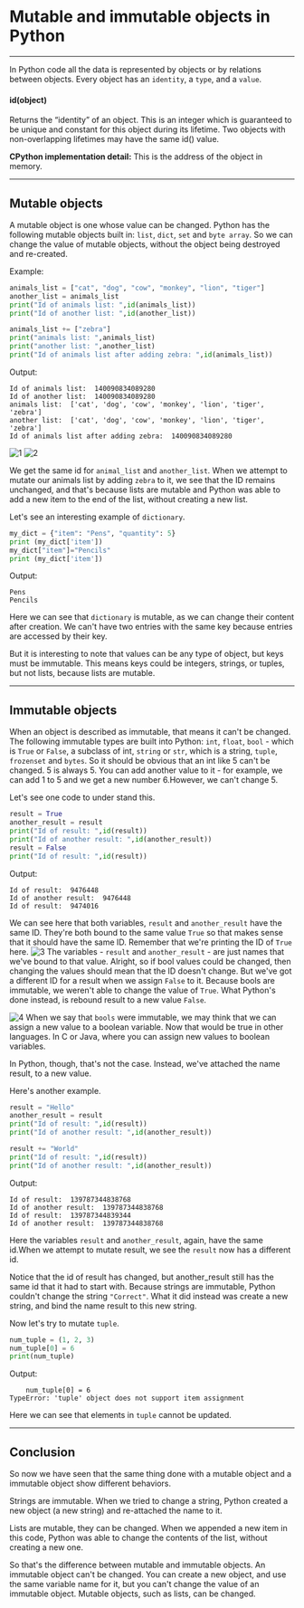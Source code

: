 # Mutable and immutable objects in Python

---
In Python code all the data is represented by objects or by relations between objects. Every object has an `identity`, a `type`, and a `value`.

#### id(object)

Returns the “identity” of an object. This is an integer which is guaranteed to be unique and constant for this object during its lifetime. Two objects with non-overlapping lifetimes may have the same id() value.

**CPython implementation detail:** This is the address of the object in memory.

---

## Mutable objects

A mutable object is one whose value can be changed. Python has the following mutable objects built in: `list`, `dict`, `set` and `byte array`.
So we can change the value of mutable objects, without the object being destroyed and re-created.

Example:

```py
animals_list = ["cat", "dog", "cow", "monkey", "lion", "tiger"]
another_list = animals_list
print("Id of animals list: ",id(animals_list))
print("Id of another list: ",id(another_list))

animals_list += ["zebra"]
print("animals list: ",animals_list)
print("another list: ",another_list)
print("Id of animals list after adding zebra: ",id(animals_list))
```

Output:

```text
Id of animals list:  140090834089280
Id of another list:  140090834089280
animals list:  ['cat', 'dog', 'cow', 'monkey', 'lion', 'tiger', 'zebra']
another list:  ['cat', 'dog', 'cow', 'monkey', 'lion', 'tiger', 'zebra']
Id of animals list after adding zebra:  140090834089280
```

![1](https://user-images.githubusercontent.com/70687583/136593660-e8435620-03e9-4c40-b70d-48084e6238db.png)
![2](https://user-images.githubusercontent.com/70687583/136593716-f6b5bd19-5c24-4b9a-9ef3-549419f7f6b3.png)

We get the same id for `animal_list` and `another_list`. When we attempt to mutate our animals list by adding `zebra` to it, we see that the ID remains unchanged, and that's because lists are mutable and Python was able to add a new item to the end of the list, without creating a new list.

Let's see an interesting example of `dictionary`.

```py
my_dict = {"item": "Pens", "quantity": 5}
print (my_dict['item'])
my_dict["item"]="Pencils"
print (my_dict['item'])
```

Output:

```text
Pens
Pencils
```

Here we can see that `dictionary` is mutable, as we can change their content after creation. We can't have two entries with the same key because entries are accessed by their key.

But it is interesting to note that values can be any type of object, but keys must be immutable. This means keys could be integers, strings, or tuples, but not lists, because lists are mutable.

---

## Immutable objects

When an object is described as immutable, that means it can't be changed. The following immutable types are built into Python: `int`, `float`, `bool` - which is `True` or `False`, a subclass of int, `string` or `str`, which is a string, `tuple`, `frozenset` and `bytes`.
So it should be obvious that an int like 5 can't be changed. 5 is always 5. You can add another value to it - for example, we can add 1 to 5 and we get a new number 6.However, we can't change 5.

Let's see one code to under stand this.

```py
result = True
another_result = result
print("Id of result: ",id(result))
print("Id of another result: ",id(another_result))
result = False
print("Id of result: ",id(result))
```

Output:

```text
Id of result:  9476448
Id of another result:  9476448
Id of result:  9474016
```

We can see here that both variables, `result` and `another_result` have the same ID. They're both bound to the same value `True` so that makes sense that it should have the same ID. Remember that we're printing the ID of `True` here.
![3](https://user-images.githubusercontent.com/70687583/136593935-7493cf93-72ca-4d95-9016-9d4361c11aac.png)
The variables - `result` and `another_result` - are just names that we've bound to that value. Alright, so if bool values could be changed, then changing the values should mean that the ID doesn't change. But we've got a different ID for a result when we assign `False` to it.  Because bools are immutable, we weren't able to change the value of `True`. What Python's done instead, is rebound result to a new value `False`.

![4](https://user-images.githubusercontent.com/70687583/136594315-9bc69a63-3ab6-4b3e-b926-8e263f586399.png)
When we say that `bools` were immutable, we may think that we can assign a new value to a boolean variable. Now that would be true in other languages. In C or Java, where you can assign new values to boolean variables.

In Python, though, that's not the case. Instead, we've attached the name result, to a new value.

Here's another example.

```py
result = "Hello"
another_result = result
print("Id of result: ",id(result))
print("Id of another result: ",id(another_result))

result += "World"
print("Id of result: ",id(result))
print("Id of another result: ",id(another_result))
```

Output:

```text
Id of result:  139787344838768
Id of another result:  139787344838768
Id of result:  139787344839344
Id of another result:  139787344838768
```

Here the variables `result` and `another_result`, again, have the same id.When we attempt to mutate result, we see the `result` now has a different id.

Notice that the id of result has changed, but another_result still has the same id that it had to start with. Because strings are immutable, Python couldn't change the string `"Correct"`. What it did instead was create a new string, and bind the name result to this new string.

Now let's try to mutate `tuple`.

```py
num_tuple = (1, 2, 3)
num_tuple[0] = 6
print(num_tuple)
```

Output:

```text
    num_tuple[0] = 6
TypeError: 'tuple' object does not support item assignment
```

Here we can see that elements in `tuple` cannot be updated.

---

## Conclusion

So now we have seen that the same thing done with a mutable object and a immutable object show different behaviors.

Strings are immutable. When we tried to change a string, Python created a new object (a new string) and re-attached the name to it.

Lists are mutable, they can be changed. When we appended a new item in this code, Python was able to change the contents of the list, without creating a new one.

So that's the difference between mutable and immutable objects. An immutable object can't be changed. You can create a new object, and use the same variable name for it, but you can't change the value of an immutable object. Mutable objects, such as lists, can be changed.
